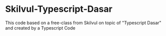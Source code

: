 # Skilvul-Typescript-Dasar
This code based on a free-class from Skilvul on topic of "Typescript Dasar" and created by a Typescript Code
